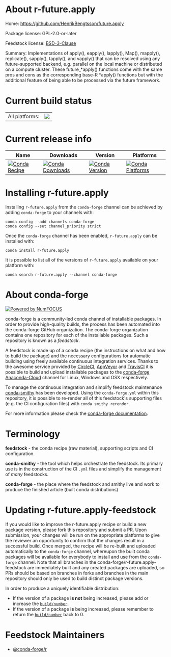 About r-future.apply
====================

Home: https://github.com/HenrikBengtsson/future.apply

Package license: GPL-2.0-or-later

Feedstock license: [BSD-3-Clause](https://github.com/conda-forge/r-future.apply-feedstock/blob/master/LICENSE.txt)

Summary: Implementations of apply(), eapply(), lapply(), Map(), mapply(), replicate(), sapply(), tapply(), and vapply() that can be resolved using any future-supported backend, e.g. parallel on the local machine or distributed on a compute cluster.  These future_*apply() functions come with the same pros and cons as the corresponding base-R *apply() functions but with the additional feature of being able to be processed via the future framework.

Current build status
====================


<table><tr><td>All platforms:</td>
    <td>
      <a href="https://dev.azure.com/conda-forge/feedstock-builds/_build/latest?definitionId=1162&branchName=master">
        <img src="https://dev.azure.com/conda-forge/feedstock-builds/_apis/build/status/r-future.apply-feedstock?branchName=master">
      </a>
    </td>
  </tr>
</table>

Current release info
====================

| Name | Downloads | Version | Platforms |
| --- | --- | --- | --- |
| [![Conda Recipe](https://img.shields.io/badge/recipe-r--future.apply-green.svg)](https://anaconda.org/conda-forge/r-future.apply) | [![Conda Downloads](https://img.shields.io/conda/dn/conda-forge/r-future.apply.svg)](https://anaconda.org/conda-forge/r-future.apply) | [![Conda Version](https://img.shields.io/conda/vn/conda-forge/r-future.apply.svg)](https://anaconda.org/conda-forge/r-future.apply) | [![Conda Platforms](https://img.shields.io/conda/pn/conda-forge/r-future.apply.svg)](https://anaconda.org/conda-forge/r-future.apply) |

Installing r-future.apply
=========================

Installing `r-future.apply` from the `conda-forge` channel can be achieved by adding `conda-forge` to your channels with:

```
conda config --add channels conda-forge
conda config --set channel_priority strict
```

Once the `conda-forge` channel has been enabled, `r-future.apply` can be installed with:

```
conda install r-future.apply
```

It is possible to list all of the versions of `r-future.apply` available on your platform with:

```
conda search r-future.apply --channel conda-forge
```


About conda-forge
=================

[![Powered by NumFOCUS](https://img.shields.io/badge/powered%20by-NumFOCUS-orange.svg?style=flat&colorA=E1523D&colorB=007D8A)](http://numfocus.org)

conda-forge is a community-led conda channel of installable packages.
In order to provide high-quality builds, the process has been automated into the
conda-forge GitHub organization. The conda-forge organization contains one repository
for each of the installable packages. Such a repository is known as a *feedstock*.

A feedstock is made up of a conda recipe (the instructions on what and how to build
the package) and the necessary configurations for automatic building using freely
available continuous integration services. Thanks to the awesome service provided by
[CircleCI](https://circleci.com/), [AppVeyor](https://www.appveyor.com/)
and [TravisCI](https://travis-ci.com/) it is possible to build and upload installable
packages to the [conda-forge](https://anaconda.org/conda-forge)
[Anaconda-Cloud](https://anaconda.org/) channel for Linux, Windows and OSX respectively.

To manage the continuous integration and simplify feedstock maintenance
[conda-smithy](https://github.com/conda-forge/conda-smithy) has been developed.
Using the ``conda-forge.yml`` within this repository, it is possible to re-render all of
this feedstock's supporting files (e.g. the CI configuration files) with ``conda smithy rerender``.

For more information please check the [conda-forge documentation](https://conda-forge.org/docs/).

Terminology
===========

**feedstock** - the conda recipe (raw material), supporting scripts and CI configuration.

**conda-smithy** - the tool which helps orchestrate the feedstock.
                   Its primary use is in the construction of the CI ``.yml`` files
                   and simplify the management of *many* feedstocks.

**conda-forge** - the place where the feedstock and smithy live and work to
                  produce the finished article (built conda distributions)


Updating r-future.apply-feedstock
=================================

If you would like to improve the r-future.apply recipe or build a new
package version, please fork this repository and submit a PR. Upon submission,
your changes will be run on the appropriate platforms to give the reviewer an
opportunity to confirm that the changes result in a successful build. Once
merged, the recipe will be re-built and uploaded automatically to the
`conda-forge` channel, whereupon the built conda packages will be available for
everybody to install and use from the `conda-forge` channel.
Note that all branches in the conda-forge/r-future.apply-feedstock are
immediately built and any created packages are uploaded, so PRs should be based
on branches in forks and branches in the main repository should only be used to
build distinct package versions.

In order to produce a uniquely identifiable distribution:
 * If the version of a package **is not** being increased, please add or increase
   the [``build/number``](https://docs.conda.io/projects/conda-build/en/latest/resources/define-metadata.html#build-number-and-string).
 * If the version of a package **is** being increased, please remember to return
   the [``build/number``](https://docs.conda.io/projects/conda-build/en/latest/resources/define-metadata.html#build-number-and-string)
   back to 0.

Feedstock Maintainers
=====================

* [@conda-forge/r](https://github.com/conda-forge/r/)


